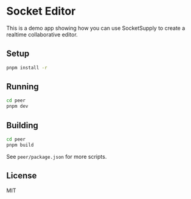
# Socket Editor

This is a demo app showing how you can use SocketSupply to create a realtime collaborative editor.

## Setup

```bash
pnpm install -r
```

## Running

```bash
cd peer
pnpm dev
```

## Building

```bash
cd peer
pnpm build
```

See `peer/package.json` for more scripts.

## License

MIT
